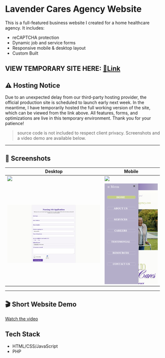 # Lavender Cares Agency Website

This is a full-featured business website I created for a home healthcare agency. It includes:

- reCAPTCHA protection
- Dynamic job and service forms
- Responsive mobile & desktop layout
- Custom Built

## VIEW TEMPORARY SITE HERE: [🔗Link](https://lightgray-raccoon-642914.hostingersite.com/)


## ⚠️ Hosting Notice 
Due to an unexpected delay from our third-party hosting provider, the official production site is scheduled to launch early next week.
In the meantime, I have temporarily hosted the full working version of the site, which can be viewed from the link above. All features, forms, and optimizations are live in this temporary environment.
Thank you for your patience!

> source code is not included to respect client privacy. Screenshots and a video demo are available below.

---

## 📸 Screenshots

| Desktop | Mobile |
|--------|--------|
| ![](screenshots/homepage-screenshot.png) | ![](screenshots/homepage-screenshot-mobile.PNG) |
| ![](screenshots/careers-page-screenshot.png) | ![](screenshots/menu-bar-screenshot-mobile.PNG) |

---

## 🎬 Short Website Demo
[Watch the video](Website-Demo.mov)

## Tech Stack
- HTML/CSS/JavaScript
- PHP

